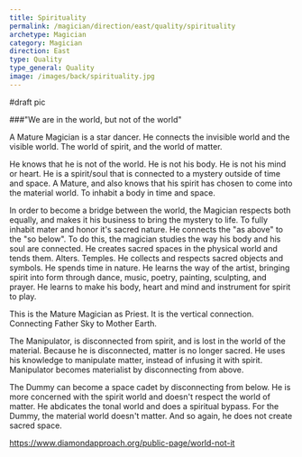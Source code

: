 ```yaml
---
title: Spirituality
permalink: /magician/direction/east/quality/spirituality
archetype: Magician
category: Magician
direction: East
type: Quality
type_general: Quality
image: /images/back/spirituality.jpg
---
```

#draft pic  
  
###"We are in the world, but not of the world"  
  
A Mature Magician is a star dancer. He connects the invisible world and the visible world. The world of spirit, and the world of matter.   
  
He knows that he is not of the world. He is not his body. He is not his mind or heart. He is a spirit/soul that is connected to a mystery outside of time and space. A Mature, and also knows that his spirit has chosen to come into the material world. To inhabit a body in time and space.   
  
In order to become a bridge between the world, the Magician respects both equally, and makes it his business to bring the mystery to life. To fully inhabit mater and honor it's sacred nature. He connects the "as above" to the "so below". To do this, the magician studies the way his body and his soul are connected. He creates sacred spaces in the physical world and tends them. Alters. Temples. He collects and respects sacred objects and symbols. He spends time in nature. He learns the way of the artist, bringing spirit into form through dance, music, poetry, painting, sculpting, and prayer. He learns to make his body, heart and mind and instrument for spirit to play.   
  
This is the Mature Magician as Priest. It is the vertical connection. Connecting Father Sky to Mother Earth.   
  
The Manipulator, is disconnected from spirit, and is lost in the world of the material. Because he is disconnected, matter is no longer sacred. He uses his knowledge to manipulate matter, instead of infusing it with spirit.   
Manipulator becomes materialist by disconnecting from above.  
  
The Dummy can become a space cadet by disconnecting from below. He is more concerned with the spirit world and doesn't respect the world of matter. He abdicates the tonal world and does a spiritual bypass. For the Dummy, the material world doesn't matter. And so again, he does not create sacred space.   
  
https://www.diamondapproach.org/public-page/world-not-it  

